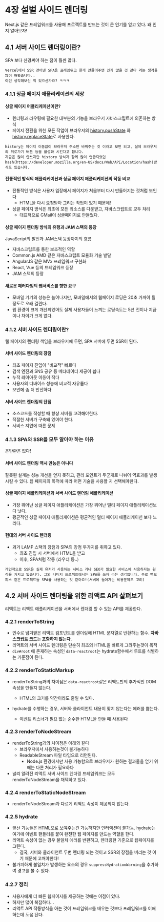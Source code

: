 # 4장 설벌 사이드 렌더링

Next.js 같은 프레임워크를 사용해 프로젝트를 만드는 것이 큰 인기를 얻고 있다. 왜 인지 알아보자!

## 4.1 서버 사이드 렌더링이란?

SPA 보다 신경써야 하는 점이 훨씬 많다.

```개인의견
Vercel에서 SSR 걷어낸 SPA용 프레임워크 한개 만들어주면 인기 많을 것 같다 라는 생각을 많이 해봤습니다..
이런 생각해보신 적 있으신가요? ㅋㅋㅋ
```

### 4.1.1 싱글 페이지 애플리케이션의 세상

#### 싱글 페이지 어플리케이션이란?

- 렌더링과 라우팅에 필요한 대부분의 기능을 브라우저 자바스크립트에 의존하는 방식
- 페이지 전환을 위한 모든 작업이 브라우저의 [history.pushState](https://developer.mozilla.org/en-US/docs/Web/API/History/pushState) 와 [history.replaceState](https://developer.mozilla.org/en-US/docs/Web/API/History/replaceState)로 사용한다.

```추가자료
history는 페이지 이동없이 브라우저 주소만 바꿔주는 것 이라고 보면 되고, 실제 브라우저의 뒤로가기 버튼 등을 활성화 시킨다고 합니다.
지금은 많이 안쓰지만 history 방식과 함께 많이 언급되었던 hash(https://developer.mozilla.org/en-US/docs/Web/API/Location/hash)방식도 있습니다.
```

#### 전통적인 방식의 애플리케이션과 싱글 페이지 애플리케이션의 작동 비교

- 전통적인 방식은 사용자 입장에서 페이지가 처음부터 다시 만들어지는 것처럼 보인다
  - HTML을 다시 요청받아 그리는 작업이 있기 때문에!
- 싱글 페이지 방식은 최초에 모든 리소스를 다운받고, 자바스크립트로 모두 처리
  - 대표적으로 GMail이 싱글페이지로 만들었다.

#### 싱글 페이지 렌더링 방식의 유행과 JAM 스택의 등장

JavaScript의 발전과 JAM스택 등장까지의 흐름

- 자바스크립트를 통한 보조적인 역할
- Common.js AMD 같은 자바스크립트 모듈화 기술 발달
- AngularJS 같은 MVx 프레임워크 구현화
- React, Vue 등의 프레임워크 등장
- JAM 스택의 등장

#### 새로운 패러다임의 웹서비스를 향한 요구

- 모바일 기기의 성능은 늘어나지만, 모바일에서의 웹페이지 로딩은 20초 가까이 될 정도로 오래 걸린다.
- 웹 환경이 크게 개선되었어도 실제 사용자들이 느끼는 로딩속도는 5년 전이나 지금이나 차이가 크게 없다.

### 4.1.2 서버 사이드 렌더링이란?

웹 페이지의 렌더링 책임을 브라우저에 두면, SPA 서버에 두면 SSR이 된다.

#### 서버 사이드 렌더링의 장점

- 최초 페이지 진입이 "비교적" 빠르다
- 검색 엔진과 SNS 공유 등 메타데이터 제공이 쉽다
- 누적 레이아웃 이동이 적다
- 사용자의 디바이스 성능에 비교적 자유롭다
- 보안에 좀 더 안전하다

#### 서버 사이드 렌더링의 단점

- 소스코드를 작성할 때 항상 서버를 고려해야한다.
- 적절한 서버가 구축돼 있어야 한다.
- 서비스 지연에 따른 문제

### 4.1.3 SPA와 SSR을 모두 알아야 하는 이유

은탄환은 없다!

#### 서버 사이드 렌더링 역시 만능은 아니다

잘못된 설계는 성능 개선을 얻지 못하고, 관리 포인트가 두군개로 나뉘어 역효과를 발생시킬 수 있다. 웹 페이지의 목적에 따라 어떤 기술을 사용할 지 선택해야한다.

#### 싱글 페이지 애플리케이션과 서버 사이드 렌더링 애플리케이션

- 가장 뛰어난 싱글 페이지 애플리케이션은 가장 뛰어난 멀티 페이지 애플리케이션보다 낫다.
- 평균적인 싱글 페이지 애플리케이션은 평균적인 멀티 페이지 애플리케이션 보다 느리다.

#### 현대의 서버 사이드 렌더링

- 과거 LAMP 스택의 장점과 SPA의 장점 두가지를 취하고 있다.
  - 최초 진입 시 서버에서 HTML을 받고
  - 이후, SPA처럼 작동 (라우터 등..)

```개인의견
개인적으로 SSR은 실제 유저가 사용하는 서비스 거나 SEO가 필요한 서비스에 사용하자는 원칙을 가지고 있습니다. 그외 나머지 프로젝트에서는 SPA를 쓰자 라는 생각입니다. 주로 백오피스 같은 프로젝트들 SPA를 사용하는 것 같아요!(서버에 들어가는 비용문제도 고려)
```

## 4.2 서버 사이드 렌더링을 위한 리액트 API 살펴보기

리액트는 리액트 애플리케이션을 서버에서 렌더링 할 수 있는 API를 제공한다.

### 4.2.1 renderToString

- 인수로 넘겨받은 리액트 컴포넌트를 렌더링해 HTML 문자열로 반환하는 함수. **자바스크립트 코드는 포함하지 않는다.**
- 리액트의 서버 사이드 렌더링은 단순히 최초의 HTML을 빠르게 그려주는것이 목적
- `div#root` 에 존재하는 속성인 `data-reactroot`는 hydrate함수에서 루트를 식별하는 기준점이 된다.

### 4.2.2 renderToStaticMarkup

- renderToString과의 차이점은 `data-reactroot`같은 리액트만의 추가적인 DOM 속성을 만들지 않는다.

  - HTML의 크기를 약간이라도 줄일 수 있다.

- hydrate를 수행하는 경우, 서버와 클라이언트 내용이 맞지 않는다는 에러를 뿜는다.
  - 이벤트 리스너가 필요 없는 순수한 HTML을 만들 때 사용된다

### 4.2.3 renderToNodeStream

- renderToString과의 차이점은 아래와 같다
  - 브라우저에서 사용하는것이 불가능하다
  - ReadableStream 파일 타입으로 리턴된다.
    - Node.js 환경에서만 사용 가능함으로 브라우저가 원하는 결과물을 얻기 위해는 다른 처리가 필요하다
- 널리 알려진 리액트 서버 사이드 렌더링 프레임워크는 모두 renderToNodeStream을 채택하고 있다.

### 4.2.4 renderToStaticNodeStream

- renderToNodeStream과 다르게 리액트 속성이 제공되지 않는다.

### 4.2.5 hydrate

- 앞선 기능들은 HTML으로 보여주는건 가능하지만 인터랙션이 불가능. hydrate는 여기에 이벤트 핸들러를 붙여 완전한 웹 페이지를 만드는 역할을 한다.
- 리액트 속성이 없는 경우 불일치 에러를 반환하고, 렌더링한 기준으로 웹페이지를 그린다.
  - 결국, 서버와 클라이언트 두번 렌더링 되는 것이고 SSR의 장점을 버리는 것 이기 때문에 고쳐야한다!
- 불가피하게 불일치가 발생하는 요소의 경우 `suppressHydrationWarning`을 추가하여 경고를 볼 수 있다.

### 4.2.7 정리

- 사용자에게 더 빠른 웹페이지를 제공하는 것에는 이점이 있다.
- 하지만 많이 복잡하다...
- 리액트 API 작동방식을 아는 것이 프레임워크를 배우는 것보다 프레임워크를 이해하는데 도움 된다.
